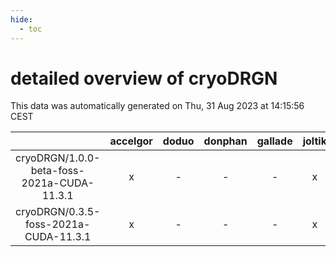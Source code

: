 ```yaml
---
hide:
  - toc
---
```


detailed overview of cryoDRGN
=============================


This data was automatically generated on Thu, 31 Aug 2023 at 14:15:56 CEST  

| |accelgor|doduo|donphan|gallade|joltik|skitty|swalot|victini|
| :---: | :---: | :---: | :---: | :---: | :---: | :---: | :---: | :---: |
|cryoDRGN/1.0.0-beta-foss-2021a-CUDA-11.3.1|x|-|-|-|x|-|-|-|
|cryoDRGN/0.3.5-foss-2021a-CUDA-11.3.1|x|-|-|-|x|-|-|-|
